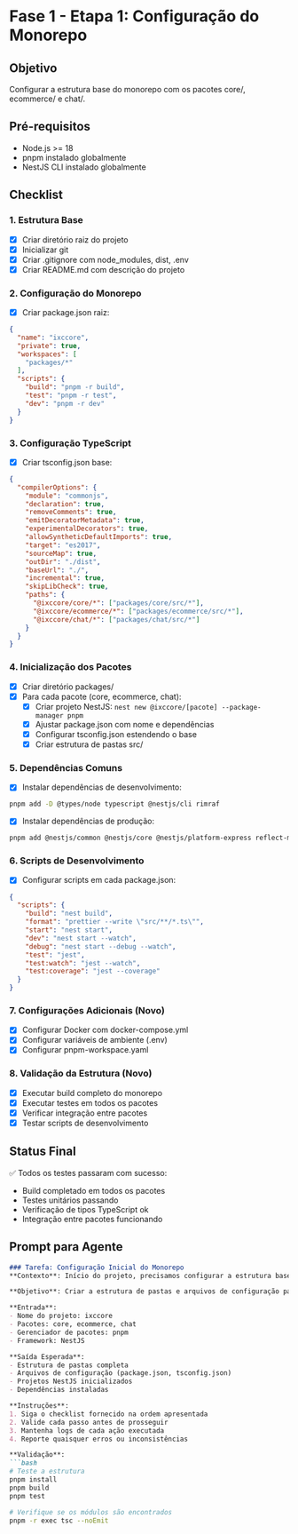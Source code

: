 # Fase 1 - Etapa 1: Configuração do Monorepo

## Objetivo
Configurar a estrutura base do monorepo com os pacotes core/, ecommerce/ e chat/.

## Pré-requisitos
- Node.js >= 18
- pnpm instalado globalmente
- NestJS CLI instalado globalmente

## Checklist

### 1. Estrutura Base
- [x] Criar diretório raiz do projeto
- [x] Inicializar git
- [x] Criar .gitignore com node_modules, dist, .env
- [x] Criar README.md com descrição do projeto

### 2. Configuração do Monorepo
- [x] Criar package.json raiz:
```json
{
  "name": "ixccore",
  "private": true,
  "workspaces": [
    "packages/*"
  ],
  "scripts": {
    "build": "pnpm -r build",
    "test": "pnpm -r test",
    "dev": "pnpm -r dev"
  }
}
```

### 3. Configuração TypeScript
- [x] Criar tsconfig.json base:
```json
{
  "compilerOptions": {
    "module": "commonjs",
    "declaration": true,
    "removeComments": true,
    "emitDecoratorMetadata": true,
    "experimentalDecorators": true,
    "allowSyntheticDefaultImports": true,
    "target": "es2017",
    "sourceMap": true,
    "outDir": "./dist",
    "baseUrl": "./",
    "incremental": true,
    "skipLibCheck": true,
    "paths": {
      "@ixccore/core/*": ["packages/core/src/*"],
      "@ixccore/ecommerce/*": ["packages/ecommerce/src/*"],
      "@ixccore/chat/*": ["packages/chat/src/*"]
    }
  }
}
```

### 4. Inicialização dos Pacotes
- [x] Criar diretório packages/
- [x] Para cada pacote (core, ecommerce, chat):
  - [x] Criar projeto NestJS: `nest new @ixccore/[pacote] --package-manager pnpm`
  - [x] Ajustar package.json com nome e dependências
  - [x] Configurar tsconfig.json estendendo o base
  - [x] Criar estrutura de pastas src/

### 5. Dependências Comuns
- [x] Instalar dependências de desenvolvimento:
```bash
pnpm add -D @types/node typescript @nestjs/cli rimraf
```
- [x] Instalar dependências de produção:
```bash
pnpm add @nestjs/common @nestjs/core @nestjs/platform-express reflect-metadata
```

### 6. Scripts de Desenvolvimento
- [x] Configurar scripts em cada package.json:
```json
{
  "scripts": {
    "build": "nest build",
    "format": "prettier --write \"src/**/*.ts\"",
    "start": "nest start",
    "dev": "nest start --watch",
    "debug": "nest start --debug --watch",
    "test": "jest",
    "test:watch": "jest --watch",
    "test:coverage": "jest --coverage"
  }
}
```

### 7. Configurações Adicionais (Novo)
- [x] Configurar Docker com docker-compose.yml
- [x] Configurar variáveis de ambiente (.env)
- [x] Configurar pnpm-workspace.yaml

### 8. Validação da Estrutura (Novo)
- [x] Executar build completo do monorepo
- [x] Executar testes em todos os pacotes
- [x] Verificar integração entre pacotes
- [x] Testar scripts de desenvolvimento

## Status Final
✅ Todos os testes passaram com sucesso:
- Build completado em todos os pacotes
- Testes unitários passando
- Verificação de tipos TypeScript ok
- Integração entre pacotes funcionando

## Prompt para Agente

```markdown
### Tarefa: Configuração Inicial do Monorepo
**Contexto**: Início do projeto, precisamos configurar a estrutura base do monorepo.

**Objetivo**: Criar a estrutura de pastas e arquivos de configuração para um monorepo NestJS.

**Entrada**: 
- Nome do projeto: ixccore
- Pacotes: core, ecommerce, chat
- Gerenciador de pacotes: pnpm
- Framework: NestJS

**Saída Esperada**:
- Estrutura de pastas completa
- Arquivos de configuração (package.json, tsconfig.json)
- Projetos NestJS inicializados
- Dependências instaladas

**Instruções**:
1. Siga o checklist fornecido na ordem apresentada
2. Valide cada passo antes de prosseguir
3. Mantenha logs de cada ação executada
4. Reporte quaisquer erros ou inconsistências

**Validação**:
```bash
# Teste a estrutura
pnpm install
pnpm build
pnpm test

# Verifique se os módulos são encontrados
pnpm -r exec tsc --noEmit
``` 